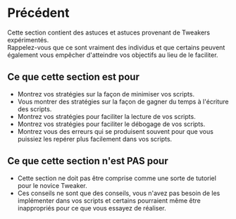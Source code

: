 # Précédent

Cette section contient des astuces et astuces provenant de Tweakers expérimentés.  
Rappelez-vous que ce sont vraiment des individus et que certains peuvent également vous empêcher d'atteindre vos objectifs au lieu de le faciliter.

## Ce que cette section est pour

- Montrez vos stratégies sur la façon de minimiser vos scripts.
- Vous montrer des stratégies sur la façon de gagner du temps à l'écriture des scripts.
- Montrez vos stratégies pour faciliter la lecture de vos scripts.
- Montrez vos stratégies pour faciliter le débogage de vos scripts.
- Montrez vous des erreurs qui se produisent souvent pour que vous puissiez les repérer plus facilement dans vos scripts.

## Ce que cette section n'est PAS pour

- Cette section ne doit pas être comprise comme une sorte de tutoriel pour le novice Tweaker.
- Ces conseils ne sont que des conseils, vous n'avez pas besoin de les implémenter dans vos scripts et certains pourraient même être inappropriés pour ce que vous essayez de réaliser.